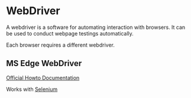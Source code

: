 # WebDriver

A webdriver is a software for automating interaction with browsers. It can be used to conduct webpage testings automatically.

Each browser requires a different webdriver.

## MS Edge WebDriver

[Official Howto Documentation](https://learn.microsoft.com/en-us/microsoft-edge/webdriver-chromium/?tabs=python&form=MA13LH)

Works with [Selenium](Selenium.md)

